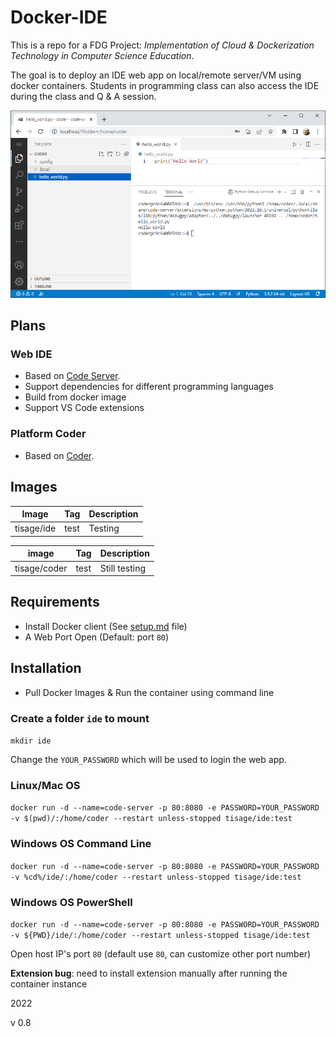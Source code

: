 # Docker-IDE
This is a repo for a FDG Project: *Implementation of Cloud & Dockerization Technology in Computer Science Education*.

The goal is to deploy an IDE web app on local/remote server/VM using docker containers. Students in programming class can also access the IDE during the class and Q & A session.

![UI](https://raw.githubusercontent.com/tisage/Docker-IDE/main/archive/UI_Localhost.PNG)

## Plans
### Web IDE
- Based on [Code Server](https://github.com/coder/code-server).
- Support dependencies for different programming languages
- Build from docker image
- Support VS Code extensions

### Platform Coder
- Based on [Coder](https://github.com/coder/coder).


## Images
| Image | Tag | Description |
| ------ | ----- | ----------- |
| tisage/ide | test	| Testing |

| image | Tag | Description |
| ------ | ----- | ----------- |
| tisage/coder | test	| Still testing |

## Requirements
- Install Docker client (See [setup.md](https://github.com/tisage/Docker-IDE/blob/main/Setup.md) file)
- A Web Port Open (Default: port `80`)

## Installation
- Pull Docker Images & Run the container using command line

### Create a folder `ide` to mount
`mkdir ide`

Change the `YOUR_PASSWORD` which will be used to login the web app.
### Linux/Mac OS
`docker run -d --name=code-server -p 80:8080 -e PASSWORD=YOUR_PASSWORD -v $(pwd)/:/home/coder --restart unless-stopped tisage/ide:test`

### Windows OS Command Line
`docker run -d --name=code-server -p 80:8080 -e PASSWORD=YOUR_PASSWORD -v %cd%/ide/:/home/coder --restart unless-stopped tisage/ide:test`

### Windows OS PowerShell
`docker run -d --name=code-server -p 80:8080 -e PASSWORD=YOUR_PASSWORD -v ${PWD}/ide/:/home/coder --restart unless-stopped tisage/ide:test`

Open host IP's port `80` 
(default use `80`, can customize other port number)

**Extension bug**: need to install extension manually after running the container instance


2022

v 0.8
